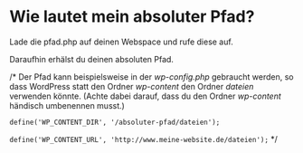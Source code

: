 # Wie lautet mein absoluter Pfad?

Lade die pfad.php auf deinen Webspace und rufe diese auf. 

Daraufhin erhälst du deinen absoluten Pfad.



/* Der Pfad kann beispielsweise in der _wp-config.php_ gebraucht werden, so dass WordPress statt den Ordner _wp-content_ den Ordner _dateien_ verwenden könnte. (Achte dabei darauf, dass du den Ordner _wp-content_ händisch umbenennen musst.)

`define('WP_CONTENT_DIR', '/absoluter-pfad/dateien');`

`define('WP_CONTENT_URL', 'http://www.meine-website.de/dateien');` */

